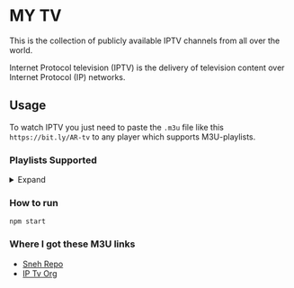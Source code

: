# MY TV

This is the collection of publicly available IPTV channels from all over the world.

Internet Protocol television (IPTV) is the delivery of television content over Internet Protocol (IP) networks.

## Usage

To watch IPTV you just need to paste the `.m3u` file like this `https://bit.ly/AR-tv` to any player which supports M3U-playlists.

### Playlists Supported

<details>
  <summary>Expand</summary>
  <br>
  <!-- prettier-ignore -->
  <table>
    <thead>
      <tr>
        <th align="left">Category</th>
        <th align="left">Short Links</th>
        <th align="left">GitHub Raw Links</th>
      </tr>
    </thead>
    <tbody>
      <!-- India Tv -->
      <tr>
        <td align="left">Indian Tv</td>
        <td align="left">
          <code>https://bit.ly/AR-tv</code>
        </td>
        <td align="left">
          <code>https://raw.githubusercontent.com/actionanand/myTv/main/dest/india-tv.m3u</code>
        </td>
      </tr>
      <!-- South Indian Tv -->
      <tr>
        <td align="left">South Indian Tv</td>
        <td align="left">
          <code>https://bit.ly/AR-tvs</code>
        </td>
        <td align="left">
          <code>https://raw.githubusercontent.com/actionanand/myTv/main/dest/south-tv.m3u</code>
        </td>
      </tr>
      <!-- North Indian Tv  -->
      <tr>
        <td align="left">North India Tv</td>
        <td align="left">
          <code>https://bit.ly/AR-tvn</code>
        </td>
        <td align="left">
          <code>https://raw.githubusercontent.com/actionanand/myTv/main/dest/north-tv.m3u</code>
        </td>
      </tr>
      <!-- Kids Tv  -->
      <tr>
        <td align="left">Kids Tv</td>
        <td align="left">
          <code>https://bit.ly/AR-kid</code>
        </td>
        <td align="left">
          <code>https://raw.githubusercontent.com/actionanand/myTv/main/dest/kids-tv.m3u</code>
        </td>
      </tr>
      <!-- Sports Tv  -->
      <tr>
        <td align="left">Sports Tv</td>
        <td align="left">
          <code>https://bit.ly/AR-play</code>
        </td>
        <td align="left">
          <code>https://raw.githubusercontent.com/actionanand/myTv/main/dest/sports-tv.m3u</code>
        </td>
      </tr>
      <!-- Indian Movies -->
      <tr>
        <td align="left">Indian Movies</td>
        <td align="left">
          <code>https://bit.ly/AR-mov</code>
        </td>
        <td align="left">
          <code>https://raw.githubusercontent.com/actionanand/myTv/main/dest/movies.m3u</code>
        </td>
      </tr>
      <!-- Radio  -->
      <tr>
        <td align="left">Radio</td>
        <td align="left">
          <code>https://bit.ly/AR-fm</code>
        </td>
        <td align="left">
          <code>https://raw.githubusercontent.com/actionanand/myTv/main/dest/radio.m3u</code>
        </td>
      </tr>
      <!-- International Tv -->
      <tr>
        <td align="left">International Tv</td>
        <td align="left">
          <code>https://bit.ly/AR-int</code>
        </td>
        <td align="left">
          <code>https://raw.githubusercontent.com/actionanand/myTv/main/dest/intr-tv.m3u</code>
        </td>
      </tr>
      <!-- International Unrated -->
      <tr>
        <td align="left">International Unrated</td>
        <td align="left">
          <code>https://bit.ly/AR-intx</code>
        </td>
        <td align="left">
          <code>https://raw.githubusercontent.com/actionanand/myTv/main/dest/intr-unrate-tv.m3u</code>
        </td>
      </tr>
      <!-- OTT General -->
      <tr>
        <td align="left">OTT General</td>
        <td align="left">
          <code>https://bit.ly/AR-ott</code>
        </td>
        <td align="left">
          <code>https://raw.githubusercontent.com/actionanand/myTv/main/dest/ott-general.m3u</code>
        </td>
      </tr>
      <!-- OTT Zee5 -->
      <tr>
        <td align="left">Zee5</td>
        <td align="left">
          <code>https://bit.ly/AR-zee</code>
        </td>
        <td align="left">
          <code>https://raw.githubusercontent.com/actionanand/myTv/main/dest/ott-zee5.m3u</code>
        </td>
      </tr>
      <!-- OTT Sony -->
      <tr>
        <td align="left">OTT Sony</td>
        <td align="left">
          <code>https://bit.ly/AR-sony</code>
        </td>
        <td align="left">
          <code>https://raw.githubusercontent.com/actionanand/myTv/main/dest/ott-sony.m3u</code>
        </td>
      </tr>
      <!-- OTT MX Player  -->
      <tr>
        <td align="left">OTT MX Player</td>
        <td align="left">
          <code>https://bit.ly/AR-mx</code>
        </td>
        <td align="left">
          <code>https://raw.githubusercontent.com/actionanand/myTv/main/dest/ott-mxplayer.m3u</code>
        </td>
      </tr>
      <!-- OTT Voot  -->
      <tr>
        <td align="left">OTT Voot</td>
        <td align="left">
          <code>https://bit.ly/AR-voot</code>
        </td>
        <td align="left">
          <code>https://raw.githubusercontent.com/actionanand/myTv/main/dest/ott-voot.m3u</code>
        </td>
      </tr>
      <!-- OTT SunNxt -->
      <tr>
        <td align="left">OTT SunNxt</td>
        <td align="left">
          <code>https://bit.ly/AR-sun</code>
        </td>
        <td align="left">
          <code>https://raw.githubusercontent.com/actionanand/myTv/main/dest/ott-sunnxt.m3u</code>
        </td>
      </tr>
      <!-- OTT Prime -->
      <tr>
        <td align="left">OTT Prime</td>
        <td align="left">
          <code>https://bit.ly/AR-prime</code>
        </td>
        <td align="left">
          <code>https://raw.githubusercontent.com/actionanand/myTv/main/dest/ott-prime.m3u</code>
        </td>
      </tr>
      <!-- OTT Netflix -->
      <tr>
        <td align="left">OTT Netflix</td>
        <td align="left">
          <code>https://bit.ly/AR-flix</code>
        </td>
        <td align="left">
          <code>https://raw.githubusercontent.com/actionanand/myTv/main/dest/ott-nextflix.m3u</code>
        </td>
      </tr>
      <!-- OTT Unrated -->
      <tr>
        <td align="left">OTT Unrated</td>
        <td align="left">
          <code>https://bit.ly/AR-ottx</code>
        </td>
        <td align="left">
          <code>https://raw.githubusercontent.com/actionanand/myTv/main/dest/ott-unrated.m3u</code>
        </td>
      </tr>
      <!-- OTT Others -->
      <tr>
        <td align="left">OTT Others</td>
        <td align="left">
          <code>https://bit.ly/AR-ott2</code>
        </td>
        <td align="left">
          <code>https://raw.githubusercontent.com/actionanand/myTv/main/dest/ott-others.m3u</code>
        </td>
      </tr>
    </tbody>
  </table>
</details>

### How to run

```shell
npm start
```

### Where I got these M3U links

- [Sneh Repo](https://github.com/techiesneh/sneh-iptv-m3u)
- [IP Tv Org](https://github.com/iptv-org/iptv)